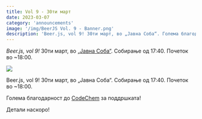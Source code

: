 ```yaml
---
title: Vol 9 - 30ти март
date: 2023-03-07
category: 'announcements'
image: '/img/BeerJS Vol. 9 - Banner.png'
description: 'Beer.js, vol 9! 30ти март, во „Јавна Соба“. Голема благодарност до CodeChem за поддршката!'
---
```


_Beer.js, vol 9!_ 30ти март, во [„Јавна Соба“](https://www.facebook.com/publicroomskopje/). Собирање од 17:40. Почеток
во ~18:00.

<img src="/img/BeerJS Vol. 9 - Banner.png" />

Beer.js, vol 9! 30ти март, во „Јавна Соба“. Собирање од 17:40. Почеток во ~18:00.

Голема благодарност до [CodeChem](https://codechem.com) за поддршката!

Детали наскоро!
